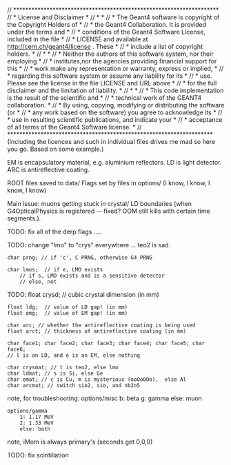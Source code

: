 
// ********************************************************************
// * License and Disclaimer                                           *
// *                                                                  *
// * The  Geant4 software  is  copyright of the Copyright Holders  of *
// * the Geant4 Collaboration.  It is provided  under  the terms  and *
// * conditions of the Geant4 Software License,  included in the file *
// * LICENSE and available at  http://cern.ch/geant4/license .  These *
// * include a list of copyright holders.                             *
// *                                                                  *
// * Neither the authors of this software system, nor their employing *
// * institutes,nor the agencies providing financial support for this *
// * work  make  any representation or  warranty, express or implied, *
// * regarding  this  software system or assume any liability for its *
// * use.  Please see the license in the file  LICENSE  and URL above *
// * for the full disclaimer and the limitation of liability.         *
// *                                                                  *
// * This  code  implementation is the result of  the  scientific and *
// * technical work of the GEANT4 collaboration.                      *
// * By using,  copying,  modifying or  distributing the software (or *
// * any work based  on the software)  you  agree  to acknowledge its *
// * use  in  resulting  scientific  publications,  and indicate your *
// * acceptance of all terms of the Geant4 Software license.          *
// ********************************************************************
(Including the licences and such in individual files drives me mad so here you go. Based on some example.)



EM is encapsulatory material, e.g. aluminium reflectors.
LD is light detector.
ARC is antireflective coating.

ROOT files saved to data/
Flags set by files in options/ (I know, I know, I know, I know)


Main issue: muons getting stuck in crystal/ LD boundaries (when G4OpticalPhysics is registered -- fixed? OOM still kills with certain time segments.).



TODO: fix all of the derp flags .....

TODO: change "lmo" to "crys" everywhere ... teo2 is sad.

    char prng; // if 'c', C PRNG, otherwise G4 PRNG

    char lmos; 	// if e, LMO exists
   		// if s, LMO exists and is a sensitive detector 
		// else, not

TODO: float crysd; // cubic crystal dimension (in mm)

    float ldg;	// value of LD gap! (in mm)
    float emg;	// value of EM gap! (in mm)

    char arc; // whether the antireflective coating is being used
    float arct; // thickness of antireflective coating (in mm)

    char face1; char face2; char face3; char face4; char face5; char face6;
    // l is an LD, and e is an EM, else nothing

    char crysmat; // t is teo2, else lmo
    char ldmat; // s is Si, else Ge
    char emat; // c is Cu, m is mysterious (ooOoOOo),  else Al
    char arcmat; // switch sio2, sio, and nb2o5 





note, for troubleshooting:
	options/misc
		b: beta
		g: gamma
		else: muon

	options/gamma
		1: 1.17 MeV
		2: 1.33 MeV
		else: both



note, iMom is always primary's (seconds get 0,0,0)

TODO: fix scintillation
